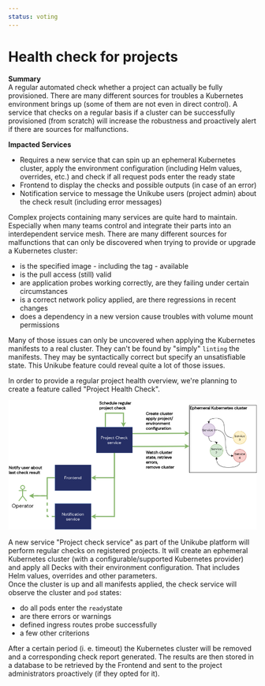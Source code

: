 ```yaml
---
status: voting
---
```


# Health check for projects

**Summary**  
A regular automated check whether a project can actually be fully provisioned. There are many different sources for troubles a Kubernetes environment brings up (some of them are not even in direct control). A service that checks on a regular basis if a cluster can be successfully provisioned (from scratch) will increase the robustness and proactively alert if there are sources for malfunctions.


**Impacted Services**  
- Requires a new service that can spin up an ephemeral Kubernetes cluster, apply the environment configuration (including Helm values, overrides, etc.) and check if all request pods enter the ready state  
- Frontend to display the checks and possible outputs (in case of an error)
- Notification service to message the Unikube users (project admin) about the check result (including error messages)  

Complex projects containing many services are quite hard to maintain. Especially when many teams control and integrate their parts into an interdependent service mesh. There are many different sources for malfunctions that can only be discovered when trying to provide or upgrade a Kubernetes cluster:  
- is the specified image - including the tag - available  
- is the pull access (still) valid  
- are application probes working correctly, are they failing under certain circumstances  
- is a correct network policy applied, are there regressions in recent changes  
- does a dependency in a new version cause troubles with volume mount permissions  

Many of those issues can only be uncovered when applying the Kubernetes manifests to a real cluster. They can't be found by "simply" `linting` the manifests. They may be syntactically correct but specify an unsatisfiable state. This Unikube feature could reveal quite a lot of those issues.

In order to provide a regular project health overview, we're planning to create a feature called "Project Health Check".

![Project Health Check](./assets/project-health-check.png)

A new service "Project check service" as part of the Unikube platform will perform regular checks on registered projects. It will create an ephemeral Kubernetes cluster (with a configurable/supported Kubernetes provider) and apply all Decks with their environment configuration. That includes Helm values, overrides and other parameters.  
Once the cluster is up and all manifests applied, the check service will observe the cluster and `pod` states:
- do all pods enter the `ready`state
- are there errors or warnings
- defined ingress routes probe successfully
- a few other criterions

After a certain period (i. e. timeout) the Kubernetes cluster will be removed and a corresponding check report generated. The results are then stored in a database to be retrieved by the Frontend and sent to the project administrators proactively (if they opted for it).
